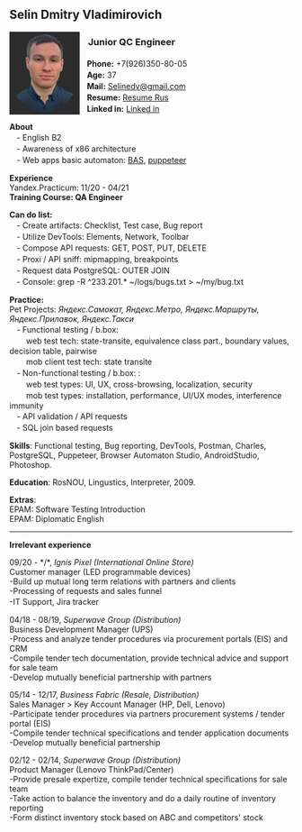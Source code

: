 
## Selin Dmitry Vladimirovich 

<img src="https://raw.githubusercontent.com/Selinedv/selinedv.github.io/main/smallphoto.jpg" align="left" alt="image" width="125" />  <cut/>

### ㅤ**Junior QC Engineer** 
ㅤ**Phone:** +7(926)350-80-05<br clear=""/>
ㅤ**Age:** 37 <br clear=""/>
ㅤ**Mail:** Selinedv@gmail.com <br clear=""/>
ㅤ**Resume:** [Resume Rus](https://github.com/Selinedv/selinedv.github.io/raw/main/Selin%20QC%20trainee.pdf "Download 500KB pdf file") <br clear=""/>
ㅤ**Linked in:** [Linked in](https://linkedin.com/in/dmitry-selin-a71085211 "You need VPN for that") <br clear=""/>

**About** <br clear=""/>
ㅤ- English B2 <br clear=""/>
ㅤ- Awareness of x86 architecture <br clear=""/>
ㅤ- Web apps basic automaton: [BAS](https://youtu.be/4l94BWbky_o), [puppeteer](https://youtu.be/hSY4BcvlmOI "Tiny U-tube video of how to autoupdate CV on hh.ru")ㅤ

**Experience** <br clear=""/>
Yandex.Practicum: 11/20 - 04/21  <br clear=""/>
**Training Course: QA Engineer** <br clear=""/>

**Can do list:** <br clear=""/>
ㅤ- Create artifacts: Checklist, Test case, Bug report <br clear=""/>
ㅤ- Utilize DevTools: Elements, Network, Toolbar <br clear=""/>
ㅤ- Compose API requests: GET, POST, PUT, DELETE <br clear=""/>
ㅤ- Proxi / API sniff: mipmapping, breakpoints <br clear=""/>
ㅤ- Request data PostgreSQL: OUTER JOIN <br clear=""/>
ㅤ- Console: grep -R ^233.201.* ~/logs/bugs.txt > ~/my/bug.txt <br clear=""/>

**Practice:** <br clear=""/>
Pet Projects: *Яндекс.Самокат, Яндекс.Метро, Яндекс.Маршруты, Яндекс.Прилавок, Яндекс.Такси*<br clear=""/>
ㅤ- Functional testing / b.box:<br clear=""/> 
ㅤㅤ web test tech: state-transite, equivalence class part., boundary values, decision table, pairwise <br clear=""/>
ㅤㅤ mob client test tech: state transite <br clear=""/>
ㅤ- Non-functional testing / b.box: :<br clear=""/> 
ㅤㅤ web test types: UI, UX, cross-browsing, localization, security <br clear=""/>
ㅤㅤ mob test types: installation, performance, UI/UX modes, interference immunity <br clear=""/>
ㅤ- API validation / API requests <br clear=""/>
ㅤ- SQL join based requests <br clear=""/>

**Skills**: Functional testing, Bug reporting, DevTools, Postman, Charles, PostgreSQL, Puppeteer, Browser Automaton Studio, AndroidStudio, Photoshop.



**Education**: 
RosNOU, Lingustics, Interpreter, 2009.

**Extras**: <br clear=""/>
EPAM: Software Testing Introduction <br clear=""/>
EPAM: Diplomatic English

***

**Irrelevant experience**

09/20 - */\*, _Ignis Pixel (International Online Store)_  <br clear=""/>
Customer manager (LED programmable devices)<br clear=""/> 
-Build up mutual long term relations with partners and clients<br clear=""/> 
-Processing of requests and sales funnel<br clear=""/> 
-IT Support, Jira trackerㅤ<br clear=""/> 

04/18 - 08/19, _Superwave Group (Distribution)_ <br clear=""/>
Business Development Manager (UPS)<br clear=""/>
-Process and analyze tender procedures via procurement portals (EIS) and CRM <br clear=""/>
-Compile tender tech documentation, provide technical advice and support for sale team <br clear=""/>
-Develop mutually beneficial partnership with partners<br clear=""/>

05/14 - 12/17, _Business Fabric (Resale, Distribution)_ <br clear=""/>
Sales Manager > Key Account Manager (HP, Dell, Lenovo) <br clear=""/>
-Participate tender prоcedures via partners procurement systems / tender portal (EIS) <br clear=""/>
-Compile tender technical specifications and tender application documents <br clear=""/>
-Develop mutually beneficial partnership<br clear=""/>

02/12 - 02/14, _Superwave Group (Distribution)_ <br clear=""/>
Product Manager (Lenovo ThinkPad/Center) <br clear=""/>
-Provide presale expertize, compile tender technical specifications for sale team <br clear=""/>
-Take action to balance the inventory and do a daily routine of inventory reporting <br clear=""/>
-Form distinct inventory stock based on ABC and competitors' stock <br clear=""/>


